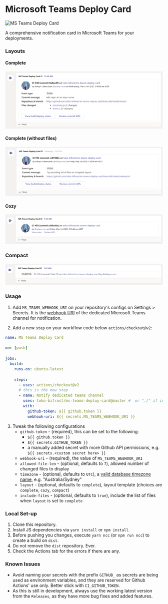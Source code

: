 # Microsoft Teams Deploy Card

![MS Teams Deploy Card](https://github.com/toko-bifrost/ms-teams-deploy-card/workflows/MS%20Teams%20Deploy%20Card/badge.svg)

A comprehensive notification card in Microsoft Teams for your deployments.

### Layouts

#### Complete

![](screenshots/layout-complete-with-files.png)

#### Complete (without files)

![](screenshots/layout-complete-without-files.png)

#### Cozy

![](screenshots/layout-cozy.png)

### Compact

![](screenshots/layout-compact.png)

### Usage

1. Add `MS_TEAMS_WEBHOOK_URI` on your repository's configs on Settings > Secrets. It is the [webhook URI](https://docs.microsoft.com/en-us/microsoftteams/platform/webhooks-and-connectors/how-to/add-incoming-webhook) of the dedicated Microsoft Teams channel for notification.

2) Add a new `step` on your workflow code below `actions/checkout@v2`:

```yaml
name: MS Teams Deploy Card

on: [push]

jobs:
  build:
    runs-on: ubuntu-latest

    steps:
      - uses: actions/checkout@v2
      # this is the new step
      - name: Notify dedicated teams channel
        uses: toko-bifrost/ms-teams-deploy-card@master #  or "./" if in a local set-up
        with:
          github-token: ${{ github.token }}
          webhook-uri: ${{ secrets.MS_TEAMS_WEBHOOK_URI }}
```

3. Tweak the following configurations
   - `github-token` - (required), this can be set to the following:
     - `${{ github.token }}`
     - `${{ secrets.GITHUB_TOKEN }}`
     - a manually added secret with more Github API permissions, e.g. `${{ secrets.<custom secret here> }}`
   - `webhook-uri` - (required), the value of `MS_TEAMS_WEBHOOK_URI`
   - `allowed-file-len` - (optional, defaults to `7`), allowed number of changed files to display
   - `timezone` - (optional, defaults to `UTC`), a [valid database timezone name](https://en.wikipedia.org/wiki/List_of_tz_database_time_zones), e.g. "Australia/Sydney"
   - `layout` - (optional, defaults to `complete`), layout template (choices are `complete`, `cozy`, `compact`)
   - `include-files` - (optional, defaults to `true`), include the list of files when `layout` is set to `complete`

### Local Set-up

1. Clone this repository.
2. Install JS dependencies via `yarn install` or `npm install`.
3. Before pushing you changes, execute `yarn ncc` (or `npm run ncc`) to create a build on `dist`.
4. Do not remove the `dist` repository. Ever.
5. Check the Actions tab for the errors if there are any.

### Known Issues

- Avoid naming your secrets with the prefix `GITHUB_` as secrets are being used as environment variables, and they are reserved for Github Actions' use only. Better stick with `CI_GITHUB_TOKEN`.
- As this is still in development, always use the working latest version from the `Releases`, as they have more bug fixes and added features.
